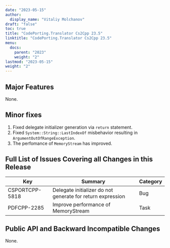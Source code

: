 ```yaml
---
date: "2023-05-15"
author:
  display_name: "Vitaliy Molchanov"
draft: "false"
toc: true
title: "CodePorting.Translator Cs2Cpp 23.5"
linktitle: "CodePorting.Translator Cs2Cpp 23.5"
menu:
  docs:
    parent: "2023"
    weight: "2"
lastmod: "2023-05-15"
weight: "2"
---
```


## Major Features ##

None.

## Minor fixes ##

1. Fixed delegate initializer generation via `return` statement.
1. Fixed `System::String::LastIndexOf` misbehavior resulting in `ArgumentOutOfRangeException`.
1. The perfomance of `MemoryStream` has improved.

## Full List of Issues Covering all Changes in this Release ##

| Key | Summary | Category |
| --- | --- | --- |
| CSPORTCPP-5818 | Delegate initializer do not generate for return expression | Bug  |
| PDFCPP-2285 | Improve performance of MemoryStream | Task |

## Public API and Backward Incompatible Changes ##

None.

